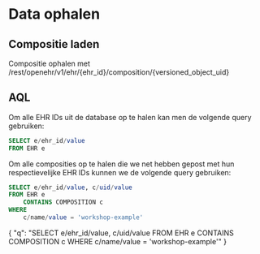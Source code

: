 # Data ophalen

## Compositie laden
Compositie ophalen met /rest/openehr/v1/ehr/{ehr_id}/composition/{versioned_object_uid}

## AQL

Om alle EHR IDs uit de database op te halen kan men de volgende query gebruiken:
```sql
SELECT e/ehr_id/value
FROM EHR e
```

Om alle composities op te halen die we net hebben gepost met hun respectievelijke EHR IDs kunnen we de volgende query
gebruiken:
```sql
SELECT e/ehr_id/value, c/uid/value 
FROM EHR e 
    CONTAINS COMPOSITION c 
WHERE 
    c/name/value = 'workshop-example'
```

{
"q": "SELECT e/ehr_id/value, c/uid/value FROM EHR e CONTAINS COMPOSITION c WHERE c/name/value = 'workshop-example'"
}

